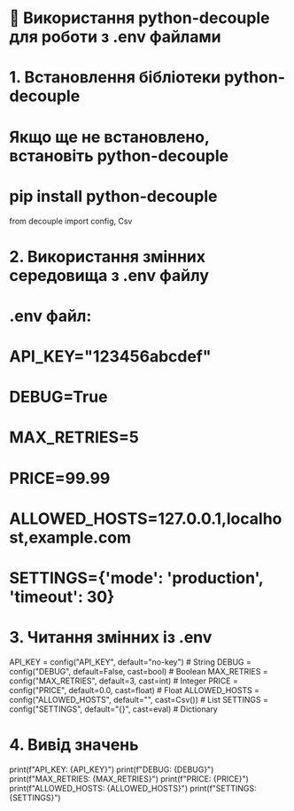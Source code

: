 # 📌 Використання python-decouple для роботи з .env файлами

# 1. Встановлення бібліотеки python-decouple
# Якщо ще не встановлено, встановіть python-decouple
# pip install python-decouple

from decouple import config, Csv

# 2. Використання змінних середовища з .env файлу
# .env файл:
# API_KEY="123456abcdef"
# DEBUG=True
# MAX_RETRIES=5
# PRICE=99.99
# ALLOWED_HOSTS=127.0.0.1,localhost,example.com
# SETTINGS={'mode': 'production', 'timeout': 30}

# 3. Читання змінних із .env
API_KEY = config("API_KEY", default="no-key")  # String
DEBUG = config("DEBUG", default=False, cast=bool)  # Boolean
MAX_RETRIES = config("MAX_RETRIES", default=3, cast=int)  # Integer
PRICE = config("PRICE", default=0.0, cast=float)  # Float
ALLOWED_HOSTS = config("ALLOWED_HOSTS", default="", cast=Csv())  # List
SETTINGS = config("SETTINGS", default="{}", cast=eval)  # Dictionary

# 4. Вивід значень
print(f"API_KEY: {API_KEY}")
print(f"DEBUG: {DEBUG}")
print(f"MAX_RETRIES: {MAX_RETRIES}")
print(f"PRICE: {PRICE}")
print(f"ALLOWED_HOSTS: {ALLOWED_HOSTS}")
print(f"SETTINGS: {SETTINGS}")
